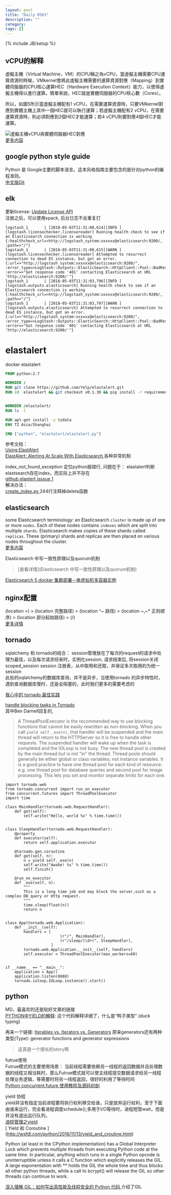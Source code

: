 ```yaml
---
layout: post
title: "Daily 0503"
description: ""
category: 
tags: []
---
```

{% include JB/setup %}



## vCPU的解释    

虛擬主機（Virtual Machine，VM）的CPU稱之為vCPU，當虛擬主機需要CPU運算資源的時候，VMkernel會將此虛擬主機需要的運算資源對應（Mapping）到實體伺服器的CPU核心運算HEC（Hardware Execution Context）能力，以使得虛擬主機得以進行運算。簡單來說，HEC就是實體伺服器的CPU核心數（Cores）。   

所以，如圖5所示當虛擬主機配有1 vCPU，在需要運算資源時，只要VMkernel對應到實體主機上其中一個HEC就可以執行運算；若虛擬主機配有2 vCPU，在需要運算資源時，則必須對應到2個HEC才能運算；若4 vCPU則要對應4個HEC才能運算。  


![虛擬主機vCPU與實體伺服器HEC對應](http://www.netadmin.com.tw/images/news/NP120109000212031413512801.png)   
[更多内容 ](http://www.netadmin.com.tw/article_content.aspx?sn=1201090002&jump=2)  


## google python style guide  

Python 是 Google主要的脚本语言。这本风格指南主要包含的是针对python的编程准则。  
[中文版Git](https://github.com/zh-google-styleguide/zh-google-styleguide/tree/master/google-python-styleguide)   

## elk 

更新license: [Update License API](https://www.elastic.co/guide/en/elasticsearch/reference/6.2/update-license.html)   
注册之后，可以使用xpack, 后台日志不会重复打   

```
logstash_1       | [2018-05-03T11:31:00,614][INFO ][logstash.licensechecker.licensereader] Running health check to see if an Elasticsearch connection is working {:healthcheck_url=>http://logstash_system:xxxxxx@elasticsearch:9200/, :path=>"/"}
logstash_1       | [2018-05-03T11:31:00,615][WARN ][logstash.licensechecker.licensereader] Attempted to resurrect connection to dead ES instance, but got an error. {:url=>"http://logstash_system:xxxxxx@elasticsearch:9200/", :error_type=>LogStash::Outputs::ElasticSearch::HttpClient::Pool::BadResponseCodeError, :error=>"Got response code '401' contacting Elasticsearch at URL 'http://elasticsearch:9200/'"}
logstash_1       | [2018-05-03T11:31:03,796][INFO ][logstash.outputs.elasticsearch] Running health check to see if an Elasticsearch connection is working {:healthcheck_url=>http://logstash_system:xxxxxx@elasticsearch:9200/, :path=>"/"}
logstash_1       | [2018-05-03T11:31:03,797][WARN ][logstash.outputs.elasticsearch] Attempted to resurrect connection to dead ES instance, but got an error. {:url=>"http://logstash_system:xxxxxx@elasticsearch:9200/", :error_type=>LogStash::Outputs::ElasticSearch::HttpClient::Pool::BadResponseCodeError, :error=>"Got response code '401' contacting Elasticsearch at URL 'http://elasticsearch:9200/'"}
```

# elastalert
docker elastalert  

``` dockerfile
FROM python:2.7

WORKDIR /
RUN git clone https://github.com/Yelp/elastalert.git
RUN cd  elastalert && git checkout v0.1.30 && pip install -r requirements.txt


WORKDIR /elastalert/
RUN ls -l 

RUN apt-get install -y tzdata
ENV TZ Asia/Shanghai

CMD ["python", "elastalert/elastalert.py"]

```
参考文档：  
[Using ElastAlert](https://mannekentech.com/2018/01/19/using-elastalert/)   
[ElastAlert: Alerting At Scale With Elasticsearch ](https://engineeringblog.yelp.com/2015/10/elastalert-alerting-at-scale-with-elasticsearch.html)    各种异常机制  

index_not_found_exception 定位python报错行, 问题在于： elastalert判断elastsearch存在index，而实际上并不存在  
[  github elastert isssue 1 ]( https://github.com/Yelp/elastalert/issues/1139 )   
解决办法：   
[ create_index.py ]( https://github.com/Yelp/elastalert/blob/master/elastalert/create_index.py ) 244行注释掉delete函数   




## elasticsearch  

some Elasticsearch terminology: 
an Elasticsearch `cluster` is made up of one or more `nodes`. Each of these nodes contains `indexes` which are split into multiple `shards`. Elasticsearch makes copies of these shards called `replicas`. These (primary) shards and replicas are then placed on various nodes throughout the cluster.   
[更多内容](http://chrissimpson.co.uk/elasticsearch-yellow-cluster-status-explained.html)   

Elasticsearch 中写一致性原理以及quorum机制  
> [查看详情](Elasticsearch 中写一致性原理以及quorum机制)

[Elasticsearch 5 docker 集群部署--单虚拟机多容器实例](https://luyiisme.github.io/2017/05/06/elasticsearch-docker-on-one-vm/)   

## nginx配置
(location =) > (location 完整路径) > (location ^~ 路径) > (location ~,~* 正则顺序) > (location 部分起始路径) > (/)  
[更多详情](http://seanlook.com/2015/05/17/nginx-location-rewrite/)  

## tornado

sqlalchemy 和 tornado的结合： session管理放在了每次的request的请求中处理为最佳，以及每次请求经来时，实例化session, 请求结束后, 将session关闭  
scoped_session session 注册表，从中取用和还取，并保证多次取用的为统一session   
此处的sqlalchemy的数据库查询，并不是异步，当使用tornado 的异步特性时，遇到查询数据库慢时，还是会阻塞的，此时我们更多的需要考虑的  

[我心中的 tornado 最佳实践](https://segmentfault.com/a/1190000008650442)  

[handle blocking tasks in Tornado](https://groups.google.com/forum/#!msg/python-tornado/t-Tbn7n0IZY/ehV_o8uU3xgJ )   
其中Ben Darnell回复的, 
> A ThreadPoolExecutor is the recommended way to use blocking functions that cannot be easily rewritten as non-blocking. When you call `yield self._exe(n)`, that handler will be suspended and the main thread will return to the HTTPServer so it is free to handle other requests. The suspended handler will wake up when the task is completed and the IOLoop is not busy.
> The new thread pool is created by the main thread but is not "in" the thread. Thread pools should generally be either global or class variables; not instance variables. It is a good practice to have one thread pool for each kind of resource: e.g. one thread pool for database queries and second pool for image processing. This lets you set and monitor separate limits for each one.

```
import tornado.web
from tornado.concurrent import run_on_executor
from concurrent.futures import ThreadPoolExecutor
import time

class MainHandler(tornado.web.RequestHandler):
    def get(self):
        self.write("Hello, world %s" % time.time())


class SleepHandler(tornado.web.RequestHandler):
    @property
    def executor(self):
        return self.application.executor

    @tornado.gen.coroutine
    def get(self, n):
        n = yield self._exe(n)
        self.write("Awake! %s" % time.time())
        self.finish()

    @run_on_executor
    def _exe(self, n):
        """
        This is a long time job and may block the server,such as a complex DB query or Http request.
        """
        time.sleep(float(n))
        return n


class App(tornado.web.Application):
    def __init__(self):
        handlers = [
                        (r"/", MainHandler),
                        (r"/sleep/(\d+)", SleepHandler),
                    ]
        tornado.web.Application.__init__(self, handlers)
        self.executor = ThreadPoolExecutor(max_workers=60)


if __name__ == "__main__":
    application = App()
    application.listen(8888)
    tornado.ioloop.IOLoop.instance().start()
```


## python 
MD，最喜欢的还是贴好文章的链接  
[PYTHON中YIELD的解释](http://www.wklken.me/posts/2013/07/18/python-translate-yield.html): 这个代码解释详细了，什么是“鸭子类型" (duck typing)   

再来一个链接: [Iterables vs. Iterators vs. Generators](http://nvie.com/posts/iterators-vs-generators/) 原来generators还有两种类型(Type): generator functions and generator expressions   

> 这真是一个很长的story啊


futrue使用  
Futrue模式的主要使用场景： 当前线程需要依赖另一线程的返回数据并且处理数据的线程又相当耗时，那么Futrue模式就可以使主线程提交数据请求给另一线程处理业务逻辑，等需要时将另一线程返回，很好的利用了等待时间  
[Python concurrent.future 使用教程及源码初剖](https://manjusaka.itscoder.com/2017/11/28/something-about-concurrent-future/)   

yield 协程   
yield并没有指定当前进程要将执行权利移交给谁，只是放弃运行权利，至于下面由谁来运行，完全看进程调度schedule();多用于I/O等待时，进程短暂wait，但是并没有退出运行队列。  
[ 进程管理之yield ]( https://blog.csdn.net/sunnybeike/article/details/6947137 )   
[ Yield 和 Coroutine ] (http://wsfdl.com/python/2016/11/13/yield_and_croutine.html)    


Python (at least in the CPython implementation) has a Global Interpreter Lock which prevents multiple threads from executing Python code at the same time. In particular, anything which runs in a single Python opcode is uninterruptible unless it calls a C function which explicitly releases the GIL. A large exponentation with ** holds the GIL the whole time and thus blocks all other python threads, while a call to bcrypt() will release the GIL so other threads can continue to work.  

[深入理解 GIL：如何写出高性能及线程安全的 Python 代码 ]( http://python.jobbole.com/87743/) 介绍了GIL 


